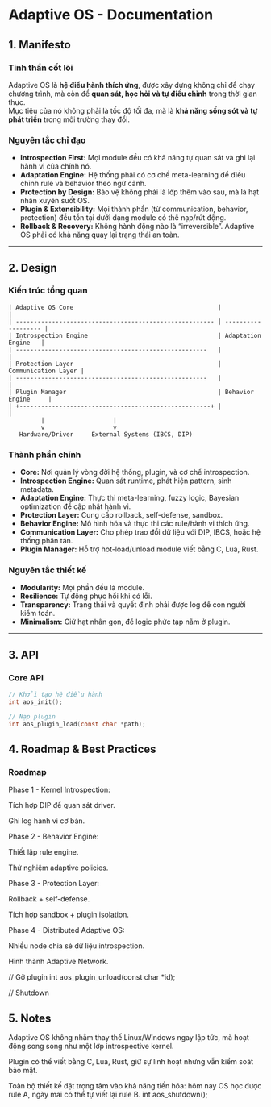 # Adaptive OS - Documentation

## 1. Manifesto

### Tinh thần cốt lõi
Adaptive OS là **hệ điều hành thích ứng**, được xây dựng không chỉ để chạy chương trình, mà còn để **quan sát, học hỏi và tự điều chỉnh** trong thời gian thực.  
Mục tiêu của nó không phải là tốc độ tối đa, mà là **khả năng sống sót và tự phát triển** trong môi trường thay đổi.

### Nguyên tắc chỉ đạo
- **Introspection First:** Mọi module đều có khả năng tự quan sát và ghi lại hành vi của chính nó.  
- **Adaptation Engine:** Hệ thống phải có cơ chế meta-learning để điều chỉnh rule và behavior theo ngữ cảnh.  
- **Protection by Design:** Bảo vệ không phải là lớp thêm vào sau, mà là hạt nhân xuyên suốt OS.  
- **Plugin & Extensibility:** Mọi thành phần (từ communication, behavior, protection) đều tồn tại dưới dạng module có thể nạp/rút động.  
- **Rollback & Recovery:** Không hành động nào là “irreversible”. Adaptive OS phải có khả năng quay lại trạng thái an toàn.  

---

## 2. Design

### Kiến trúc tổng quan
``` plaintext
| Adaptive OS Core                                        |                     |
| ------------------------------------------------------- | ------------------- |
| Introspection Engine                                    | Adaptation Engine   |
| -----------------------------------------------------   |                     |
| Protection Layer                                        | Communication Layer |
| -----------------------------------------------------   |                     |
| Plugin Manager                                          | Behavior Engine     |
| +-----------------------------------------------------+ |                     |
         |                   |
         v                   v
   Hardware/Driver     External Systems (IBCS, DIP)

```

### Thành phần chính
- **Core:** Nơi quản lý vòng đời hệ thống, plugin, và cơ chế introspection.  
- **Introspection Engine:** Quan sát runtime, phát hiện pattern, sinh metadata.  
- **Adaptation Engine:** Thực thi meta-learning, fuzzy logic, Bayesian optimization để cập nhật hành vi.  
- **Protection Layer:** Cung cấp rollback, self-defense, sandbox.  
- **Behavior Engine:** Mô hình hóa và thực thi các rule/hành vi thích ứng.  
- **Communication Layer:** Cho phép trao đổi dữ liệu với DIP, IBCS, hoặc hệ thống phân tán.  
- **Plugin Manager:** Hỗ trợ hot-load/unload module viết bằng C, Lua, Rust.  

### Nguyên tắc thiết kế
- **Modularity:** Mọi phần đều là module.  
- **Resilience:** Tự động phục hồi khi có lỗi.  
- **Transparency:** Trạng thái và quyết định phải được log để con người kiểm toán.  
- **Minimalism:** Giữ hạt nhân gọn, để logic phức tạp nằm ở plugin.  

---

## 3. API

### Core API
```c
// Khởi tạo hệ điều hành
int aos_init();

// Nạp plugin
int aos_plugin_load(const char *path);
```
## 4. Roadmap & Best Practices
### Roadmap

Phase 1 - Kernel Introspection:

Tích hợp DIP để quan sát driver.

Ghi log hành vi cơ bản.

Phase 2 - Behavior Engine:

Thiết lập rule engine.

Thử nghiệm adaptive policies.

Phase 3 - Protection Layer:

Rollback + self-defense.

Tích hợp sandbox + plugin isolation.

Phase 4 - Distributed Adaptive OS:

Nhiều node chia sẻ dữ liệu introspection.

Hình thành Adaptive Network.

// Gỡ plugin
int aos_plugin_unload(const char *id);

// Shutdown

## 5. Notes

Adaptive OS không nhằm thay thế Linux/Windows ngay lập tức, mà hoạt động song song như một lớp introspective kernel.

Plugin có thể viết bằng C, Lua, Rust, giữ sự linh hoạt nhưng vẫn kiểm soát bảo mật.

Toàn bộ thiết kế đặt trọng tâm vào khả năng tiến hóa: hôm nay OS học được rule A, ngày mai có thể tự viết lại rule B.
int aos_shutdown();
```
